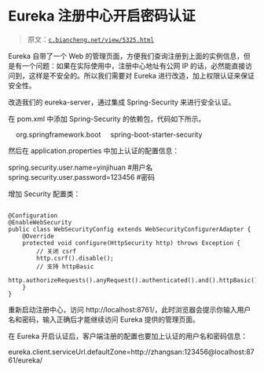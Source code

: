 # Eureka 注册中心开启密码认证

> 原文：[`c.biancheng.net/view/5325.html`](http://c.biancheng.net/view/5325.html)

Eureka 自带了一个 Web 的管理页面，方便我们查询注册到上面的实例信息，但是有一个问题：如果在实际使用中，注册中心地址有公网 IP 的话，必然能直接访问到，这样是不安全的。所以我们需要对 Eureka 进行改造，加上权限认证来保证安全性。

改造我们的 eureka-server，通过集成 Spring-Security 来进行安全认证。

在 pom.xml 中添加 Spring-Security 的依赖包，代码如下所示。

<dependency>
    <groupId>org.springframework.boot</groupId>
    <artifactId>spring-boot-starter-security</artifactId>
</dependency>

然后在 application.properties 中加上认证的配置信息：

spring.security.user.name=yinjihuan #用户名
spring.security.user.password=123456 #密码

增加 Security 配置类：

```

@Configuration
@EnableWebSecurity
public class WebSecurityConfig extends WebSecurityConfigurerAdapter {
    @Override
    protected void configure(HttpSecurity http) throws Exception {
        // 关闭 csrf
        http.csrf().disable();
        // 支持 httpBasic
        http.authorizeRequests().anyRequest().authenticated().and().httpBasic();
    }
}
```

重新启动注册中心，访问 http://localhost:8761/，此时浏览器会提示你输入用户名和密码，输入正确后才能继续访问 Eureka 提供的管理页面。

在 Eureka 开启认证后，客户端注册的配置也要加上认证的用户名和密码信息：

eureka.client.serviceUrl.defaultZone=http://zhangsan:123456@localhost:8761/eureka/